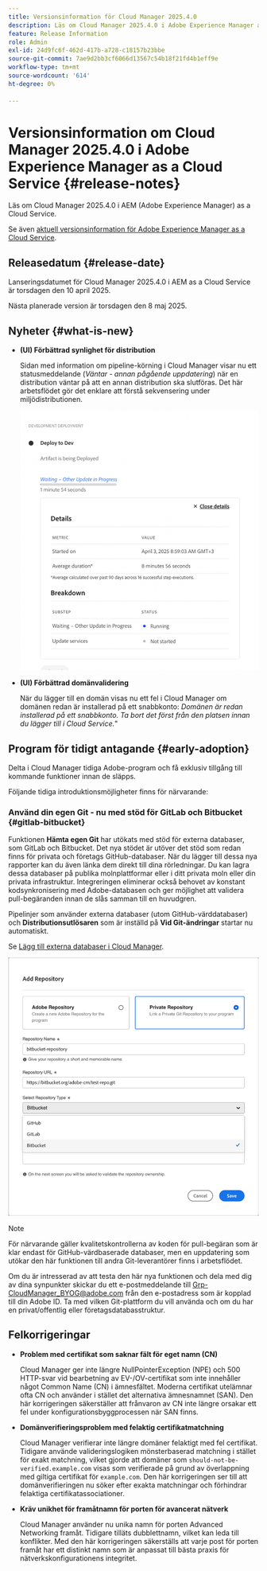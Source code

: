 ```yaml
---
title: Versionsinformation för Cloud Manager 2025.4.0
description: Läs om Cloud Manager 2025.4.0 i Adobe Experience Manager as a Cloud Service.
feature: Release Information
role: Admin
exl-id: 24d9fc6f-462d-417b-a728-c18157b23bbe
source-git-commit: 7ae9d2bb3cf6066d13567c54b18f21fd4b1eff9e
workflow-type: tm+mt
source-wordcount: '614'
ht-degree: 0%

---
```


# Versionsinformation om Cloud Manager 2025.4.0 i Adobe Experience Manager as a Cloud Service {#release-notes}

<!-- https://wiki.corp.adobe.com/display/DMSArchitecture/Cloud+Manager+2025.03.0+Release -->

Läs om Cloud Manager 2025.4.0 i AEM (Adobe Experience Manager) as a Cloud Service.


Se även [aktuell versionsinformation för Adobe Experience Manager as a Cloud Service](/help/release-notes/release-notes-cloud/release-notes-current.md).

## Releasedatum {#release-date}

Lanseringsdatumet för Cloud Manager 2025.4.0 i AEM as a Cloud Service är torsdagen den 10 april 2025.

Nästa planerade version är torsdagen den 8 maj 2025.

## Nyheter {#what-is-new}

* **(UI) Förbättrad synlighet för distribution**

  Sidan med information om pipeline-körning i Cloud Manager visar nu ett statusmeddelande (*Väntar - annan pågående uppdatering*) när en distribution väntar på att en annan distribution ska slutföras. Det här arbetsflödet gör det enklare att förstå sekvensering under miljödistributionen.  <!-- CMGR-66890 -->

  ![Dialogrutan för utvecklingsdistribution med detaljer och uppdelning](/help/implementing/cloud-manager/release-notes/assets/dev-deployment.png)

* **(UI) Förbättrad domänvalidering**

  När du lägger till en domän visas nu ett fel i Cloud Manager om domänen redan är installerad på ett snabbkonto: *Domänen är redan installerad på ett snabbkonto. Ta bort det först från den platsen innan du lägger till i Cloud Service.*&quot;

## Program för tidigt antagande {#early-adoption}

Delta i Cloud Manager tidiga Adobe-program och få exklusiv tillgång till kommande funktioner innan de släpps.

Följande tidiga introduktionsmöjligheter finns för närvarande:

### Använd din egen Git - nu med stöd för GitLab och Bitbucket {#gitlab-bitbucket}

<!-- BOTH CS & AMS -->

Funktionen **Hämta egen Git** har utökats med stöd för externa databaser, som GitLab och Bitbucket. Det nya stödet är utöver det stöd som redan finns för privata och företags GitHub-databaser. När du lägger till dessa nya rapporter kan du även länka dem direkt till dina rörledningar. Du kan lagra dessa databaser på publika molnplattformar eller i ditt privata moln eller din privata infrastruktur. Integreringen eliminerar också behovet av konstant kodsynkronisering med Adobe-databasen och ger möjlighet att validera pull-begäranden innan de slås samman till en huvudgren.

Pipelinjer som använder externa databaser (utom GitHub-värddatabaser) och **Distributionsutlösaren** som är inställd på **Vid Git-ändringar** startar nu automatiskt.

Se [Lägg till externa databaser i Cloud Manager](/help/implementing/cloud-manager/managing-code/external-repositories.md).

![Dialogrutan Lägg till databas](/help/implementing/cloud-manager/release-notes/assets/repositories-add-release-notes.png)

>[!NOTE]
>
>För närvarande gäller kvalitetskontrollerna av koden för pull-begäran som är klar endast för GitHub-värdbaserade databaser, men en uppdatering som utökar den här funktionen till andra Git-leverantörer finns i arbetsflödet.

Om du är intresserad av att testa den här nya funktionen och dela med dig av dina synpunkter skickar du ett e-postmeddelande till [Grp-CloudManager_BYOG@adobe.com](mailto:grp-cloudmanager_byog@adobe.com) från den e-postadress som är kopplad till din Adobe ID. Ta med vilken Git-plattform du vill använda och om du har en privat/offentlig eller företagsdatabasstruktur.

<!--
### AEM Home {#aem-home}

AEM Home introduces a centralized starting point for managing content, assets, and sites within Adobe Experience Manager. Designed to deliver a personalized experience, AEM Home lets you navigate the AEM ecosystem seamlessly according to your roles and goals. Acting as a guide, it provides key insights and recommended actions to help you achieve your objectives efficiently. With a clear, persona-driven layout, AEM Home ensures quick access to essential tools, supporting a streamlined and effective experience across all AEM features.

Available to early adopters, AEM Home offers an optimized experience focused on improving workflows, prioritizing goals, and delivering results. Opting in lets you influence AEM Home's development by providing feedback that helps shape its future and enhances its value for the entire AEM community.

If you are interested in testing this new capability and sharing your feedback, send an email to [Grp-AemHome@adobe.com](mailto:Grp-AemHome@adobe.com) from your email address associated with your Adobe ID. Be sure to include the following information:

* The role that best fits your profile: Content author, Developer, Business owner, Admin, or Other (provide a description).
* Your primary AEM access surface: AEM Sites, AEM Assets, AEM Forms, Cloud Manager, or Other (provide a description). -->

## Felkorrigeringar

* **Problem med certifikat som saknar fält för eget namn (CN)**

  Cloud Manager ger inte längre NullPointerException (NPE) och 500 HTTP-svar vid bearbetning av EV-/OV-certifikat som inte innehåller något Common Name (CN) i ämnesfältet. Moderna certifikat utelämnar ofta CN och använder i stället det alternativa ämnesnamnet (SAN). Den här korrigeringen säkerställer att frånvaron av CN inte längre orsakar ett fel under konfigurationsbyggprocessen när SAN finns. <!-- CMGR-67548 -->

* **Domänverifieringsproblem med felaktig certifikatmatchning**

  Cloud Manager verifierar inte längre domäner felaktigt med fel certifikat. Tidigare använde valideringslogiken mönsterbaserad matchning i stället för exakt matchning, vilket gjorde att domäner som `should-not-be-verified.example.com` visas som verifierade på grund av överlappning med giltiga certifikat för `example.com`. Den här korrigeringen ser till att domänverifieringen nu söker efter exakta matchningar och förhindrar felaktiga certifikatassociationer. <!-- CMGR-67225 -->

* **Kräv unikhet för framåtnamn för porten för avancerat nätverk**

  Cloud Manager använder nu unika namn för porten Advanced Networking framåt. Tidigare tilläts dubblettnamn, vilket kan leda till konflikter. Med den här korrigeringen säkerställs att varje post för porten framåt har ett distinkt namn som är anpassat till bästa praxis för nätverkskonfigurationens integritet. <!-- CMGR-67082 -->


<!-- ## Known issues {#known-issues} -->

